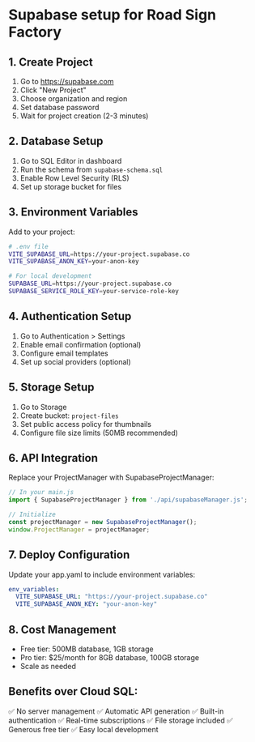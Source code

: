 # Supabase setup for Road Sign Factory

## 1. Create Project
1. Go to https://supabase.com
2. Click "New Project"
3. Choose organization and region
4. Set database password
5. Wait for project creation (2-3 minutes)

## 2. Database Setup
1. Go to SQL Editor in dashboard
2. Run the schema from `supabase-schema.sql`
3. Enable Row Level Security (RLS)
4. Set up storage bucket for files

## 3. Environment Variables
Add to your project:

```bash
# .env file
VITE_SUPABASE_URL=https://your-project.supabase.co
VITE_SUPABASE_ANON_KEY=your-anon-key

# For local development
SUPABASE_URL=https://your-project.supabase.co
SUPABASE_SERVICE_ROLE_KEY=your-service-role-key
```

## 4. Authentication Setup
1. Go to Authentication > Settings
2. Enable email confirmation (optional)
3. Configure email templates
4. Set up social providers (optional)

## 5. Storage Setup
1. Go to Storage
2. Create bucket: `project-files`
3. Set public access policy for thumbnails
4. Configure file size limits (50MB recommended)

## 6. API Integration
Replace your ProjectManager with SupabaseProjectManager:

```javascript
// In your main.js
import { SupabaseProjectManager } from './api/supabaseManager.js';

// Initialize
const projectManager = new SupabaseProjectManager();
window.ProjectManager = projectManager;
```

## 7. Deploy Configuration
Update your app.yaml to include environment variables:

```yaml
env_variables:
  VITE_SUPABASE_URL: "https://your-project.supabase.co"
  VITE_SUPABASE_ANON_KEY: "your-anon-key"
```

## 8. Cost Management
- Free tier: 500MB database, 1GB storage
- Pro tier: $25/month for 8GB database, 100GB storage
- Scale as needed

## Benefits over Cloud SQL:
✅ No server management
✅ Automatic API generation
✅ Built-in authentication
✅ Real-time subscriptions
✅ File storage included
✅ Generous free tier
✅ Easy local development

